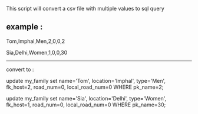 This script will convert a csv file with multiple values to sql query

example :
--------------------------

Tom,Imphal,Men,2,0,0,2

Sia,Delhi,Women,1,0,0,30 

--------------------------
convert to :

update my_family set name='Tom', location='Imphal', type='Men', fk_host=2, road_num=0, local_road_num=0 WHERE pk_name=2;

update my_family set name='Sia', location='Delhi', type='Women', fk_host=1, road_num=0, local_road_num=0 WHERE pk_name=30;
